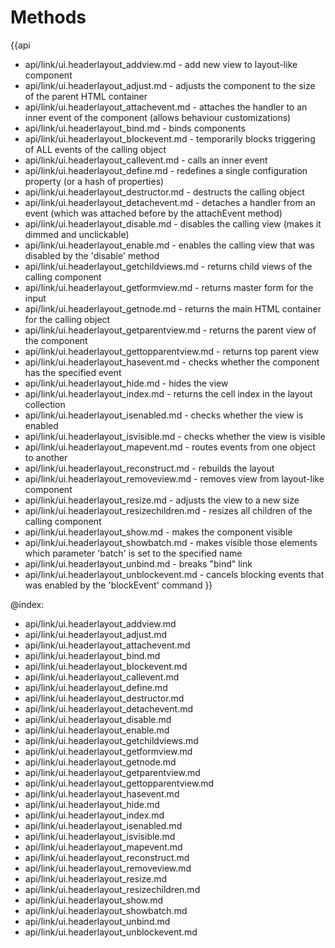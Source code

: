 Methods
=======

{{api
- api/link/ui.headerlayout_addview.md - add new view to layout-like component
- api/link/ui.headerlayout_adjust.md - adjusts the component to the size of the parent HTML container
- api/link/ui.headerlayout_attachevent.md - attaches the handler to an inner event of the component (allows behaviour customizations)
- api/link/ui.headerlayout_bind.md - binds components
- api/link/ui.headerlayout_blockevent.md - temporarily blocks triggering of ALL events of the calling object
- api/link/ui.headerlayout_callevent.md - calls an inner event
- api/link/ui.headerlayout_define.md - redefines a single configuration property (or a hash of properties)
- api/link/ui.headerlayout_destructor.md - destructs the calling object
- api/link/ui.headerlayout_detachevent.md - detaches a handler from an event (which was attached before by the attachEvent method)
- api/link/ui.headerlayout_disable.md - disables the calling view (makes it dimmed and unclickable)
- api/link/ui.headerlayout_enable.md - enables the calling view that was disabled by the 'disable' method
- api/link/ui.headerlayout_getchildviews.md - returns child views of the calling component
- api/link/ui.headerlayout_getformview.md - returns master form for the input
- api/link/ui.headerlayout_getnode.md - returns the main HTML container for the calling object
- api/link/ui.headerlayout_getparentview.md - returns the parent view of the component
- api/link/ui.headerlayout_gettopparentview.md - returns top parent view
- api/link/ui.headerlayout_hasevent.md - checks whether the component has the specified event
- api/link/ui.headerlayout_hide.md - hides the view
- api/link/ui.headerlayout_index.md - returns the cell index in the layout collection
- api/link/ui.headerlayout_isenabled.md - checks whether the view is enabled
- api/link/ui.headerlayout_isvisible.md - checks whether the view is visible
- api/link/ui.headerlayout_mapevent.md - routes events from one object to another
- api/link/ui.headerlayout_reconstruct.md - rebuilds the layout
- api/link/ui.headerlayout_removeview.md - removes view from layout-like component
- api/link/ui.headerlayout_resize.md - adjusts the view to a new size
- api/link/ui.headerlayout_resizechildren.md - resizes all children of the calling component
- api/link/ui.headerlayout_show.md - makes the component visible
- api/link/ui.headerlayout_showbatch.md - makes visible those elements which parameter 'batch' is set to the specified name
- api/link/ui.headerlayout_unbind.md - breaks "bind" link
- api/link/ui.headerlayout_unblockevent.md - cancels blocking events that was enabled by the 'blockEvent' command
}}

@index:
- api/link/ui.headerlayout_addview.md
- api/link/ui.headerlayout_adjust.md
- api/link/ui.headerlayout_attachevent.md
- api/link/ui.headerlayout_bind.md
- api/link/ui.headerlayout_blockevent.md
- api/link/ui.headerlayout_callevent.md
- api/link/ui.headerlayout_define.md
- api/link/ui.headerlayout_destructor.md
- api/link/ui.headerlayout_detachevent.md
- api/link/ui.headerlayout_disable.md
- api/link/ui.headerlayout_enable.md
- api/link/ui.headerlayout_getchildviews.md
- api/link/ui.headerlayout_getformview.md
- api/link/ui.headerlayout_getnode.md
- api/link/ui.headerlayout_getparentview.md
- api/link/ui.headerlayout_gettopparentview.md
- api/link/ui.headerlayout_hasevent.md
- api/link/ui.headerlayout_hide.md
- api/link/ui.headerlayout_index.md
- api/link/ui.headerlayout_isenabled.md
- api/link/ui.headerlayout_isvisible.md
- api/link/ui.headerlayout_mapevent.md
- api/link/ui.headerlayout_reconstruct.md
- api/link/ui.headerlayout_removeview.md
- api/link/ui.headerlayout_resize.md
- api/link/ui.headerlayout_resizechildren.md
- api/link/ui.headerlayout_show.md
- api/link/ui.headerlayout_showbatch.md
- api/link/ui.headerlayout_unbind.md
- api/link/ui.headerlayout_unblockevent.md


